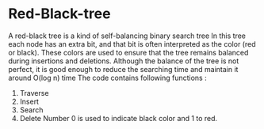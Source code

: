 # Red-Black-tree
A red-black tree is a kind of self-balancing binary search tree 
In this tree each node has an extra bit, and that bit is often interpreted as the color (red or black). These colors are used to ensure that the tree remains balanced during insertions and deletions. Although the balance of the tree is not perfect, it is good enough to reduce the searching time and maintain it around O(log n) time
The code contains following functions :
  1) Traverse 
  2) Insert 
  3) Search 
  4) Delete 
Number 0 is used to indicate black color and 1 to red.
